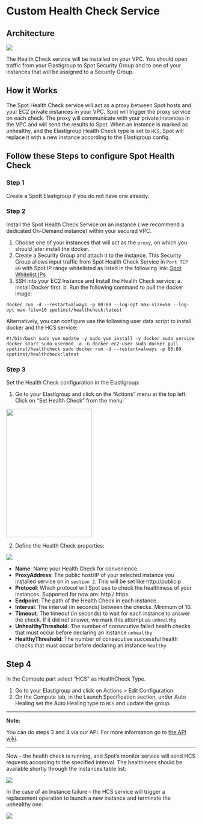 # Custom Health Check Service

## Architecture

<img src="/elastigroup/_media/custom-health-check-service_1.png" />

The Health Check service will be installed on your VPC. You should open traffic from your Elastigroup to Spot Security Group and to one of your instances that will be assigned to a Security Group.

## How it Works

The Spot Health Check service will act as a proxy between Spot hosts and your
EC2 private instances in your VPC.
Spot will trigger the proxy service on each check. The proxy will communicate with your private instances in the VPC and will send the results to Spot.
When an instance is marked as unhealthy, and the Elastigroup Health Check type is set to `HCS`, Spot will replace it with a new instance according to the Elastigroup config.

## Follow these Steps to configure Spot Health Check

### Step 1

Create a Spott Elastigroup if you do not have one already.

### Step 2

Install the Spot Health Check Service on an instance ( we recommend a dedicated On-Demand instance) within your secured VPC.

1. Choose one of your instances that will act as the `proxy`, on which you should later install the docker.
2. Create a Security Group and attach it to the instance. This Security Group allows input traffic from Spot Health Check Service in `Port TCP 80` with Spot IP range whitelisted as listed in the following link: [Spot Whitelist IPs](administration/api/whitelist-ips)
3. SSH into your EC2 Instance and Install the Health Check service:
   a. Install Docker first.
   b. Run the following command to pull the docker image:

```
docker run -d --restart=always -p 80:80 --log-opt max-size=5m --log-opt max-file=10 spotinst/healthcheck:latest
```

Alternatively, you can configure use the following user data script to install docker and the HCS service:

```
#!/bin/bash sudo yum update -y sudo yum install -y docker sudo service docker start sudo usermod -a -G docker ec2-user sudo docker pull spotinst/healthcheck sudo docker run -d --restart=always -p 80:80 spotinst/healthcheck:latest
```

### Step 3

Set the Health Check configuration in the Elastigroup:

1. Go to your Elastigroup and click on the “Actions” menu at the top left. Click on “Set Health Check” from the menu:

<img src="/elastigroup/_media/custom-health-check-service_2.png" width="228" height="341" />

2. Define the Health Check properties:

<img src="/elastigroup/_media/custom-health-check-service_3.png" />

   * **Name**: Name your Health Check for convenience.
   * **ProxyAddress**: The public host/IP of your selected instance you installed service on in `section 2`. This will be set like http://publicip
   * **Protocol**: Which protocol will Spot use to check the healthiness of your instances. Supported for now are: http / https.
   * **Endpoint**: The path of the Health Check in each instance.
   * **Interval**: The interval (in seconds) between the checks. Minimum of 10.
   * **Timeout**: The timeout (in seconds) to wait for each instance to answer the check. If it did not answer, we mark this attempt as `unhealthy`
   * **UnhealthyThreshold**: The number of consecutive failed health checks that must occur before declaring an instance `unhealthy`
   * **HealthyThreshold**: The number of consecutive successful health checks that must occur before declaring an instance `healthy`

## Step 4

In the Compute part select “HCS” as HealthCheck Type.

1. Go to your Elastigroup and click on Actions > Edit Configuration.
2. On the Compute tab, in the Launch Specification section, under Auto Healing set the Auto Healing type to `HCS` and update the group.

---

**Note:**

You can do steps 3 and 4 via our API. For more information go to [the API wiki](https://api.spotinst.com/spotinst-api/administration/health-check-service/).

---

Now – the health check is running, and Spot’s monitor service will send HCS requests according to the specified interval.
The healthiness should be available shortly through the Instances table list:

<img src="/elastigroup/_media/custom-health-check-service_4.png" />


In the case of an Instance failure – the HCS service will trigger a replacement operation to launch a new instance and terminate the unhealthy one.

<img src="/elastigroup/_media/custom-health-check-service_5.png" />
